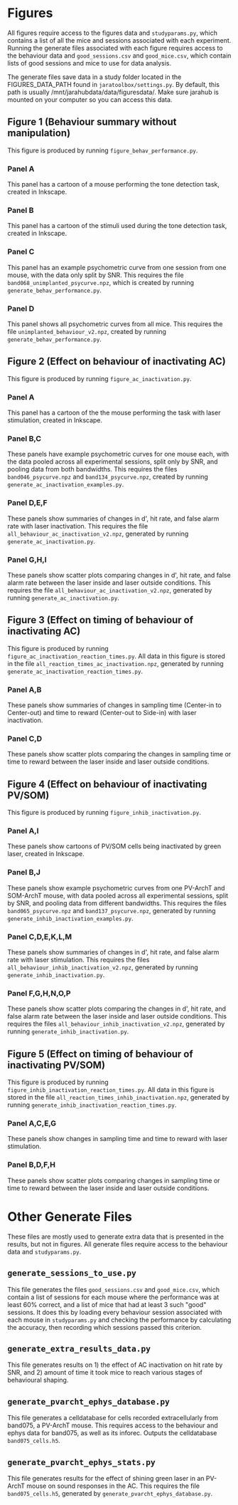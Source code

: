 # Figures
All figures require access to the figures data and `studyparams.py`, which contains a list of all the mice and sessions associated with each experiment. Running the generate files associated with each figure requires access to the behaviour data and `good_sessions.csv` and `good_mice.csv`, which contain lists of good sessions and mice to use for data analysis.

The generate files save data in a study folder located in the FIGURES_DATA_PATH found in `jaratoolbox/settings.py`. By default, this path is usually /mnt/jarahubdata/data/figuresdata/. Make sure jarahub is mounted on your computer so you can access this data.

## Figure 1 (Behaviour summary without manipulation)
This figure is produced by running `figure_behav_performance.py`.

### Panel A
This panel has a cartoon of a mouse performing the tone detection task, created in Inkscape.
### Panel B
This panel has a cartoon of the stimuli used during the tone detection task, created in Inkscape.
### Panel C
This panel has an example psychometric curve from one session from one mouse, with the data only split by SNR. This requires the file `band068_unimplanted_psycurve.npz`, which is created by running `generate_behav_performance.py`.
### Panel D
This panel shows all psychometric curves from all mice. This requires the file `unimplanted_behaviour_v2.npz`, created by running `generate_behav_performance.py`.

## Figure 2 (Effect on behaviour of inactivating AC)
This figure is produced by running `figure_ac_inactivation.py`.

### Panel A
This panel has a cartoon of the the mouse performing the task with laser stimulation, created in Inkscape.
### Panel B,C
These panels have example psychometric curves for one mouse each, with the data pooled across all experimental sessions, split only by SNR, and pooling data from both bandwidths. This requires the files `band046_psycurve.npz` and `band134_psycurve.npz`, created by running `generate_ac_inactivation_examples.py`.
### Panel D,E,F
These panels show summaries of changes in d', hit rate, and false alarm rate with laser inactivation. This requires the file `all_behaviour_ac_inactivation_v2.npz`, generated by running `generate_ac_inactivation.py`.
### Panel G,H,I
These panels show scatter plots comparing changes in d', hit rate, and false alarm rate between the laser inside and laser outside conditions. This requires the file `all_behaviour_ac_inactivation_v2.npz`, generated by running `generate_ac_inactivation.py`.

## Figure 3 (Effect on timing of behaviour of inactivating AC)
This figure is produced by running `figure_ac_inactivation_reaction_times.py`. All data in this figure is stored in the file `all_reaction_times_ac_inactivation.npz`, generated by running `generate_ac_inactivation_reaction_times.py`.

### Panel A,B
These panels show summaries of changes in sampling time (Center-in to Center-out) and time to reward (Center-out to Side-in) with laser inactivation.
### Panel C,D
These panels show scatter plots comparing the changes in sampling time or time to reward between the laser inside and laser outside conditions.

## Figure 4 (Effect on behaviour of inactivating PV/SOM)
This figure is produced by running `figure_inhib_inactivation.py`.

### Panel A,I
These panels show cartoons of PV/SOM cells being inactivated by green laser, created in Inkscape.
### Panel B,J
These panels show example psychometric curves from one PV-ArchT and SOM-ArchT mouse, with data pooled across all experimental sessions, split by SNR, and pooling data from different bandwidths. This requires the files `band065_psycurve.npz` and `band137_psycurve.npz`, generated by running `generate_inhib_inactivation_examples.py`.
### Panel C,D,E,K,L,M
These panels show summaries of changes in d', hit rate, and false alarm rate with laser stimulation. This requires the files `all_behaviour_inhib_inactivation_v2.npz`, generated by running `generate_inhib_inactivation.py`.
### Panel F,G,H,N,O,P
These panels show scatter plots comparing the changes in d', hit rate, and false alarm rate between the laser inside and laser outside conditions. This requires the files `all_behaviour_inhib_inactivation_v2.npz`, generated by running `generate_inhib_inactivation.py`.

## Figure 5 (Effect on timing of behaviour of inactivating PV/SOM)
This figure is produced by running `figure_inhib_inactivation_reaction_times.py`. All data in this figure is stored in the file `all_reaction_times_inhib_inactivation.npz`, generated by running `generate_inhib_inactivation_reaction_times.py`.

### Panel A,C,E,G
These panels show changes in sampling time and time to reward with laser stimulation.
### Panel B,D,F,H
These panels show scatter plots comparing changes in sampling time or time to reward between the laser inside and laser outside conditions.

# Other Generate Files
These files are mostly used to generate extra data that is presented in the results, but not in figures. All generate files require access to the behaviour data and `studyparams.py`.

## `generate_sessions_to_use.py`
This file generates the files `good_sessions.csv` and `good_mice.csv`, which contain a list of sessions for each mouse where the performance was at least 60% correct, and a list of mice that had at least 3 such "good" sessions. It does this by loading every behaviour session associated with each mouse in `studyparams.py` and checking the performance by calculating the accuracy, then recording which sessions passed this criterion.

## `generate_extra_results_data.py`
This file generates results on 1) the effect of AC inactivation on hit rate by SNR, and 2) amount of time it took mice to reach various stages of behavioural shaping.

## `generate_pvarcht_ephys_database.py`
This file generates a celldatabase for cells recorded extracellularly from band075, a PV-ArchT mouse. This requires access to the behaviour and ephys data for band075, as well as its inforec. Outputs the celldatabase `band075_cells.h5`.

## `generate_pvarcht_ephys_stats.py`
This file generates results for the effect of shining green laser in an PV-ArchT mouse on sound responses in the AC. This requires the file `band075_cells.h5`, generated by `generate_pvarcht_ephys_database.py`.